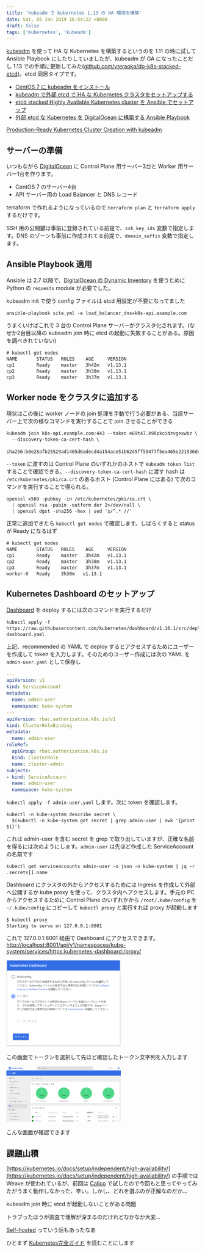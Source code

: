 ```yaml
---
title: 'kubeadm で kubernetes 1.13 の HA 環境を構築'
date: Sat, 05 Jan 2019 16:54:22 +0000
draft: false
tags: ['Kubernetes', 'kubeadm']
---
```


[kubeadm](https://github.com/kubernetes/kubeadm) を使って HA な Kubernetes を構築するというのを 1.11 の時に試して Ansible Playbook にしたりしていましたが、kubeadm が GA になったことだし 1.13 での手順に更新してみた([github.com/yteraoka/do-k8s-stacked-etcd](https://github.com/yteraoka/do-k8s-stacked-etcd))。etcd 同居タイプです。

* [CentOS 7 に kubeadm をインストール](/2018/08/install-kubeadm-on-centos7/)
* [kubeadm で外部 etcd で HA な Kubernetes クラスタをセットアップする](/2018/08/creating-highly-available-clusters-with-kubeadm/)
* [etcd stacked Highly Available Kubernetes cluster を Ansible でセットアップ](/2018/08/etcd-stacked-highly-available-kubernetes-cluster/)
* [外部 etcd な Kubernetes を DigitalOcean に構築する Ansible Playbook](/2018/08/do-k8s-external-etcd/)

[Production-Ready Kubernetes Cluster Creation with kubeadm](https://kubernetes.io/blog/2018/12/04/production-ready-kubernetes-cluster-creation-with-kubeadm/)

サーバーの準備
-------

いつもながら [DigitalOcean](https://m.do.co/c/97e74a2e7336) に Control Plane 用サーバー3台と Worker 用サーバー1台を作ります。

* CentOS 7 のサーバー4台
* API サーバー用の Load Balancer と DNS レコード

terraform で作れるようになっているので `terraform plan` と `terraform apply` するだけです。

SSH 用の公開鍵は事前に登録されている前提で、`ssh_key_ids` 変数で指定します。DNS のゾーンも事前に作成されてる前提で、`domain_suffix` 変数で指定します。

Ansible Playbook 適用
-------------------

Ansible は 2.7 以降で、[DigitalOcean の Dynamic Inventory](https://github.com/ansible/ansible/blob/devel/contrib/inventory/digital_ocean.py) を使うために Python の `requests` module が必要でした。

kubeadm init で使う config ファイルは etcd 用設定が不要になってました

```
ansible-playbook site.yml -e load_balancer_dns=k8s-api.example.com
```

うまくいけばこれで 3 台の Control Plane サーバーがクラスタ化されます。(なぜか2台目以降の kubeadm join 時に etcd の起動に失敗することがある。原因を調べきれていない)

```
# kubectl get nodes
NAME       STATUS   ROLES    AGE     VERSION
cp1        Ready    master   3h42m   v1.13.1
cp2        Ready    master   3h38m   v1.13.1
cp3        Ready    master   3h37m   v1.13.1
```

Worker node をクラスタに追加する
----------------------

現状はこの後に worker ノードの join 処理を手動で行う必要がある、当該サーバー上で次の様なコマンドを実行することで join させることができる

```
kubeadm join k8s-api.example.com:443 --token e69t47.k98pkcidzvgexwbz \
  --discovery-token-ca-cert-hash \
   sha256:b0e28afb25529ad1405d6adecd4a154ace51b6245ff59477f5ea465e221936de
```

`--token` に渡すのは Control Plane のいずれかのホストで `kubeadm token list` することで確認できる。`--discovery-token-ca-cert-hash` に渡す hash は `/etc/kubernetes/pki/ca.crt` のあるホスト (Control Plane にはある) で次のコマンドを実行することで得られる。

```
openssl x509 -pubkey -in /etc/kubernetes/pki/ca.crt \
  | openssl rsa -pubin -outform der 2>/dev/null \
  | openssl dgst -sha256 -hex | sed 's/^.* //'
```

正常に追加できたら `kubectl get nodes` で確認します。しばらくすると status が Ready になるはず

```
# kubectl get nodes
NAME       STATUS   ROLES    AGE     VERSION
cp1        Ready    master   3h42m   v1.13.1
cp2        Ready    master   3h38m   v1.13.1
cp3        Ready    master   3h37m   v1.13.1
worker-0   Ready    3h30m   v1.13.1 
```

Kubernetes Dashboard のセットアップ
----------------------------

[Dashboard](https://github.com/kubernetes/dashboard) を deploy するには次のコマンドを実行するだけ

```
kubectl apply -f https://raw.githubusercontent.com/kubernetes/dashboard/v1.10.1/src/deploy/recommended/kubernetes-dashboard.yaml
```

上記、recommended の YAML で deploy するとアクセスするためにユーザーを作成して token を入力します。そのためのユーザー作成には次の YAML を `admin-user.yaml` として保存し

```yaml
---
apiVersion: v1
kind: ServiceAccount
metadata:
  name: admin-user
  namespace: kube-system
---
apiVersion: rbac.authorization.k8s.io/v1
kind: ClusterRoleBinding
metadata:
  name: admin-user
roleRef:
  apiGroup: rbac.authorization.k8s.io
  kind: ClusterRole
  name: cluster-admin
subjects:
- kind: ServiceAccount
  name: admin-user
  namespace: kube-system
```

`kubectl apply -f admin-user.yaml` します。次に token を確認します。

```
kubectl -n kube-system describe secret \
  $(kubectl -n kube-system get secret | grep admin-user | awk '{print $1}')
```

これは admin-user を含む secret を grep で取り出していますが、正確な名前を得るには次のようにします。`admin-user` は先ほど作成した ServiceAccount の名前です

```
kubectl get serviceaccounts admin-user -o json -n kube-system | jq -r .secrets[].name
```

Dashboard にクラスタの外からアクセスするためには Ingress を作成して外部へ公開するか kube proxy を使って、クラスタ内へアクセスします。手元の PC からアクセスするために Control Plane のいずれかから `/root/.kube/config` を `~/.kube/config` にコピーして `kubectl proxy` と実行すれば proxy が起動します

```
$ kubectl proxy
Starting to serve on 127.0.0.1:8001
```

これで 127.0.0.1:8001 経由で Dashboard にアクセスできます。[http://localhost:8001/api/v1/namespaces/kube-system/services/https:kubernetes-dashboard:/proxy/](http://localhost:8001/api/v1/namespaces/kube-system/services/https:kubernetes-dashboard:/proxy/)

<img src="kubernetes-dashboard-token-input-300x227.png">

この画面でトークンを選択して先ほど確認したトークン文字列を入力します

<img src="kubernetes-dashboard-overview-300x146.png">

こんな画面が確認できます

課題山積
----

[https://kubernetes.io/docs/setup/independent/high-availability/](https://kubernetes.io/docs/setup/independent/high-availability/) の手順では Weave が使われているが、前回は [Calico](https://docs.projectcalico.org/v3.4/getting-started/kubernetes/) で試したので今回もと思ってやってみたがうまく動作しなかった、辛い。しかし、どれを選ぶのが正解なのだか...

kubeadm join 時に etcd が起動しないことがある問題

トラブったほうが調査で理解が深まるのだけれどなかなか大変...

[Self-hosted](/2018/09/self-hosted-kubernetes/) っていう話もあったなあ

ひとまず [Kubernetes完全ガイド](https://amzn.to/2Farpw5) を読むことにします
